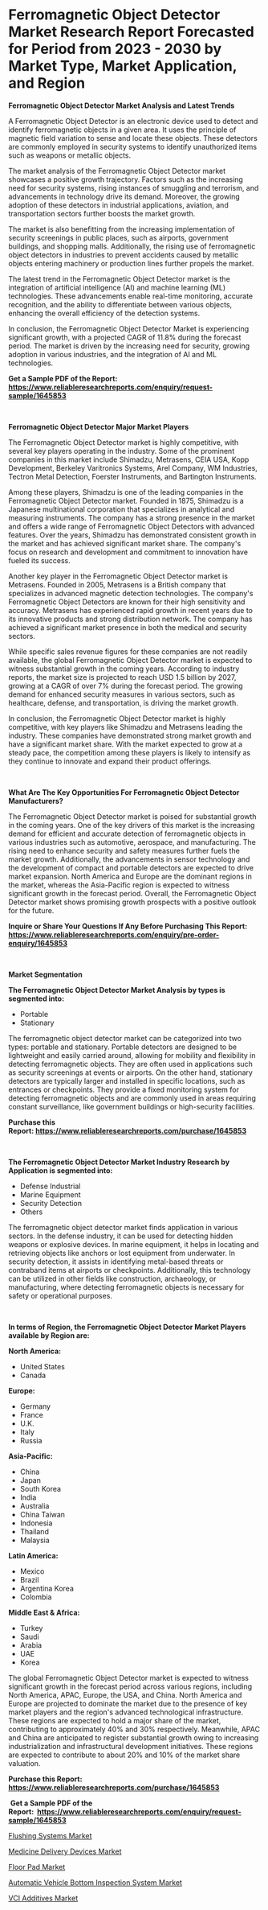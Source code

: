 <p><h1>Ferromagnetic Object Detector Market Research Report Forecasted for Period from 2023 -  2030 by Market Type, Market Application, and Region</h1></p><p><strong>Ferromagnetic Object Detector Market Analysis and Latest Trends</strong></p>
<p><p>A Ferromagnetic Object Detector is an electronic device used to detect and identify ferromagnetic objects in a given area. It uses the principle of magnetic field variation to sense and locate these objects. These detectors are commonly employed in security systems to identify unauthorized items such as weapons or metallic objects.</p><p>The market analysis of the Ferromagnetic Object Detector market showcases a positive growth trajectory. Factors such as the increasing need for security systems, rising instances of smuggling and terrorism, and advancements in technology drive its demand. Moreover, the growing adoption of these detectors in industrial applications, aviation, and transportation sectors further boosts the market growth.</p><p>The market is also benefitting from the increasing implementation of security screenings in public places, such as airports, government buildings, and shopping malls. Additionally, the rising use of ferromagnetic object detectors in industries to prevent accidents caused by metallic objects entering machinery or production lines further propels the market.</p><p>The latest trend in the Ferromagnetic Object Detector market is the integration of artificial intelligence (AI) and machine learning (ML) technologies. These advancements enable real-time monitoring, accurate recognition, and the ability to differentiate between various objects, enhancing the overall efficiency of the detection systems.</p><p>In conclusion, the Ferromagnetic Object Detector Market is experiencing significant growth, with a projected CAGR of 11.8% during the forecast period. The market is driven by the increasing need for security, growing adoption in various industries, and the integration of AI and ML technologies.</p></p>
<p><strong>Get a Sample PDF of the Report:&nbsp; <a href="https://www.reliableresearchreports.com/enquiry/request-sample/1645853">https://www.reliableresearchreports.com/enquiry/request-sample/1645853</a></strong></p>
<p>&nbsp;</p>
<p><strong>Ferromagnetic Object Detector Major Market Players</strong></p>
<p><p>The Ferromagnetic Object Detector market is highly competitive, with several key players operating in the industry. Some of the prominent companies in this market include Shimadzu, Metrasens, CEIA USA, Kopp Development, Berkeley Varitronics Systems, Arel Company, WM Industries, Tectron Metal Detection, Foerster Instruments, and Bartington Instruments.</p><p>Among these players, Shimadzu is one of the leading companies in the Ferromagnetic Object Detector market. Founded in 1875, Shimadzu is a Japanese multinational corporation that specializes in analytical and measuring instruments. The company has a strong presence in the market and offers a wide range of Ferromagnetic Object Detectors with advanced features. Over the years, Shimadzu has demonstrated consistent growth in the market and has achieved significant market share. The company's focus on research and development and commitment to innovation have fueled its success.</p><p>Another key player in the Ferromagnetic Object Detector market is Metrasens. Founded in 2005, Metrasens is a British company that specializes in advanced magnetic detection technologies. The company's Ferromagnetic Object Detectors are known for their high sensitivity and accuracy. Metrasens has experienced rapid growth in recent years due to its innovative products and strong distribution network. The company has achieved a significant market presence in both the medical and security sectors.</p><p>While specific sales revenue figures for these companies are not readily available, the global Ferromagnetic Object Detector market is expected to witness substantial growth in the coming years. According to industry reports, the market size is projected to reach USD 1.5 billion by 2027, growing at a CAGR of over 7% during the forecast period. The growing demand for enhanced security measures in various sectors, such as healthcare, defense, and transportation, is driving the market growth.</p><p>In conclusion, the Ferromagnetic Object Detector market is highly competitive, with key players like Shimadzu and Metrasens leading the industry. These companies have demonstrated strong market growth and have a significant market share. With the market expected to grow at a steady pace, the competition among these players is likely to intensify as they continue to innovate and expand their product offerings.</p></p>
<p>&nbsp;</p>
<p><strong>What Are The Key Opportunities For Ferromagnetic Object Detector Manufacturers?</strong></p>
<p><p>The Ferromagnetic Object Detector market is poised for substantial growth in the coming years. One of the key drivers of this market is the increasing demand for efficient and accurate detection of ferromagnetic objects in various industries such as automotive, aerospace, and manufacturing. The rising need to enhance security and safety measures further fuels the market growth. Additionally, the advancements in sensor technology and the development of compact and portable detectors are expected to drive market expansion. North America and Europe are the dominant regions in the market, whereas the Asia-Pacific region is expected to witness significant growth in the forecast period. Overall, the Ferromagnetic Object Detector market shows promising growth prospects with a positive outlook for the future.</p></p>
<p><strong>Inquire or Share Your Questions If Any Before Purchasing This Report: <a href="https://www.reliableresearchreports.com/enquiry/pre-order-enquiry/1645853">https://www.reliableresearchreports.com/enquiry/pre-order-enquiry/1645853</a></strong></p>
<p>&nbsp;</p>
<p><strong>Market Segmentation</strong></p>
<p><strong>The Ferromagnetic Object Detector Market Analysis by types is segmented into:</strong></p>
<p><ul><li>Portable</li><li>Stationary</li></ul></p>
<p><p>The ferromagnetic object detector market can be categorized into two types: portable and stationary. Portable detectors are designed to be lightweight and easily carried around, allowing for mobility and flexibility in detecting ferromagnetic objects. They are often used in applications such as security screenings at events or airports. On the other hand, stationary detectors are typically larger and installed in specific locations, such as entrances or checkpoints. They provide a fixed monitoring system for detecting ferromagnetic objects and are commonly used in areas requiring constant surveillance, like government buildings or high-security facilities.</p></p>
<p><strong>Purchase this Report:&nbsp;<a href="https://www.reliableresearchreports.com/purchase/1645853">https://www.reliableresearchreports.com/purchase/1645853</a></strong></p>
<p>&nbsp;</p>
<p><strong>The Ferromagnetic Object Detector Market Industry Research by Application is segmented into:</strong></p>
<p><ul><li>Defense Industrial</li><li>Marine Equipment</li><li>Security Detection</li><li>Others</li></ul></p>
<p><p>The ferromagnetic object detector market finds application in various sectors. In the defense industry, it can be used for detecting hidden weapons or explosive devices. In marine equipment, it helps in locating and retrieving objects like anchors or lost equipment from underwater. In security detection, it assists in identifying metal-based threats or contraband items at airports or checkpoints. Additionally, this technology can be utilized in other fields like construction, archaeology, or manufacturing, where detecting ferromagnetic objects is necessary for safety or operational purposes.</p></p>
<p>&nbsp;</p>
<p><strong>In terms of Region, the Ferromagnetic Object Detector Market Players available by Region are:</strong></p>
<p>
    <p> <strong> North America: </strong>
        <ul>
            <li>United States</li>
            <li>Canada</li>
        </ul>
        </p> 
    <p> <strong> Europe: </strong>
        <ul>
            <li>Germany</li>
            <li>France</li>
            <li>U.K.</li>
            <li>Italy</li>
            <li>Russia</li>
        </ul>
        </p> 
    <p> <strong> Asia-Pacific: </strong>
        <ul>
            <li>China</li>
            <li>Japan</li>
            <li>South Korea</li>
            <li>India</li>
            <li>Australia</li>
            <li>China Taiwan</li>
            <li>Indonesia</li>
            <li>Thailand</li>
            <li>Malaysia</li>
        </ul>
        </p> 
    <p> <strong> Latin America: </strong>
        <ul>
            <li>Mexico</li>
            <li>Brazil</li>
            <li>Argentina Korea</li>
            <li>Colombia</li>
        </ul>
        </p> 
    <p> <strong> Middle East & Africa: </strong>
        <ul>
            <li>Turkey</li>
            <li>Saudi</li>
            <li>Arabia</li>
            <li>UAE</li>
            <li>Korea</li>
        </ul>
    </p>
    </p>
<p><p>The global Ferromagnetic Object Detector market is expected to witness significant growth in the forecast period across various regions, including North America, APAC, Europe, the USA, and China. North America and Europe are projected to dominate the market due to the presence of key market players and the region's advanced technological infrastructure. These regions are expected to hold a major share of the market, contributing to approximately 40% and 30% respectively. Meanwhile, APAC and China are anticipated to register substantial growth owing to increasing industrialization and infrastructural development initiatives. These regions are expected to contribute to about 20% and 10% of the market share valuation.</p></p>
<p><strong>Purchase this Report: <a href="https://www.reliableresearchreports.com/purchase/1645853">https://www.reliableresearchreports.com/purchase/1645853</a></strong></p>
<p>&nbsp;<strong>Get a Sample PDF of the Report:&nbsp;&nbsp;<a href="https://www.reliableresearchreports.com/enquiry/request-sample/1645853">https://www.reliableresearchreports.com/enquiry/request-sample/1645853</a></strong></p>
<p><strong></strong></p>
<p><p><a href="https://www.linkedin.com/pulse/flushing-systems-market-size-growth-forecast-from-2023--nresc/">Flushing Systems Market</a></p><p><a href="https://medium.com/@marvinwalsh2023/medicine-delivery-devices-market-insight-market-trends-growth-forecasted-from-2023-to-2030-fa56d3bbe65c">Medicine Delivery Devices Market</a></p><p><a href="https://www.linkedin.com/pulse/floor-pad-market-size-growth-forecast-from-2023-2030-surexus-ue8fc/">Floor Pad Market</a></p><p><a href="https://github.com/mahnoor2003/Market-Research-Report-List-1/blob/main/automatic-vehicle-bottom-inspection-system-market.md">Automatic Vehicle Bottom Inspection System Market</a></p><p><a href="https://medium.com/@rahulv.reportprime/vci-additives-market-comprehensive-assessment-by-type-application-and-geography-c673b358a5db">VCI Additives Market</a></p></p>